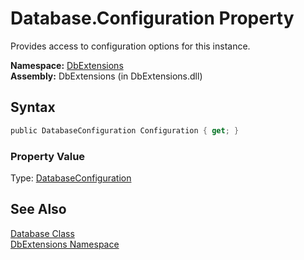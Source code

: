 Database.Configuration Property
===============================
Provides access to configuration options for this instance.

**Namespace:** [DbExtensions][1]  
**Assembly:** DbExtensions (in DbExtensions.dll)

Syntax
------

```csharp
public DatabaseConfiguration Configuration { get; }
```

### Property Value
Type: [DatabaseConfiguration][2]

See Also
--------
[Database Class][3]  
[DbExtensions Namespace][1]  

[1]: ../README.md
[2]: ../DatabaseConfiguration/README.md
[3]: README.md